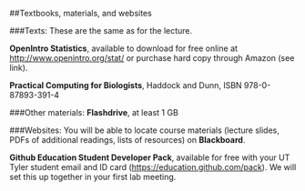 ##Textbooks, materials, and websites

###Texts: 
These are the same as for the lecture.
 
**OpenIntro Statistics**, available to download for free online at http://www.openintro.org/stat/ or purchase hard copy through Amazon (see link).

**Practical Computing for Biologists**, Haddock and Dunn, ISBN 978-0-87893-391-4

###Other materials:
**Flashdrive**, at least 1 GB

###Websites:
You will be able to locate course materials (lecture slides, PDFs of additional readings, lists of resources) on **Blackboard**. 

**Github Education Student Developer Pack**, available for free with your UT Tyler student email and ID card (https://education.github.com/pack). We will set this up together in your first lab meeting.
